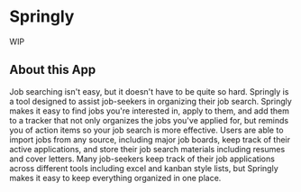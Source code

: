 # Springly

WIP

## About this App

Job searching isn't easy, but it doesn't have to be quite so hard. Springly is a tool designed to assist job-seekers in organizing their job search. Springly makes it easy to find jobs you're interested in, apply to them, and add them to a tracker that not only organizes the jobs you've applied for, but reminds you of action items so your job search is more effective. Users are able to import jobs from any source, including major job boards, keep track of their active applications, and store their job search materials including resumes and cover letters. Many job-seekers keep track of their job applications across different tools including excel and kanban style lists, but Springly makes it easy to keep everything organized in one place.
